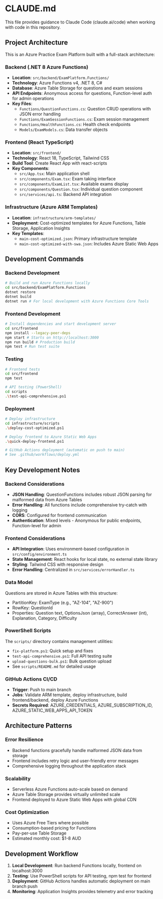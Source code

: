 # CLAUDE.md

This file provides guidance to Claude Code (claude.ai/code) when working with code in this repository.

## Project Architecture

This is an Azure Practice Exam Platform built with a full-stack architecture:

### Backend (.NET 8 Azure Functions)
- **Location**: `src/backend/ExamPlatform.Functions/`
- **Technology**: Azure Functions v4, .NET 8, C#
- **Database**: Azure Table Storage for questions and exam sessions
- **API Endpoints**: Anonymous access for questions, Function-level auth for admin operations
- **Key Files**:
  - `Functions/QuestionFunctions.cs`: Question CRUD operations with JSON error handling
  - `Functions/ExamSessionFunctions.cs`: Exam session management
  - `Functions/HealthFunctions.cs`: Health check endpoints
  - `Models/ExamModels.cs`: Data transfer objects

### Frontend (React TypeScript)
- **Location**: `src/frontend/`
- **Technology**: React 18, TypeScript, Tailwind CSS
- **Build Tool**: Create React App with react-scripts
- **Key Components**:
  - `src/App.tsx`: Main application shell
  - `src/components/Exam.tsx`: Exam taking interface
  - `src/components/ExamList.tsx`: Available exams display
  - `src/components/Question.tsx`: Individual question component
  - `src/services/api.ts`: Backend API integration

### Infrastructure (Azure ARM Templates)
- **Location**: `infrastructure/arm-templates/`
- **Deployment**: Cost-optimized templates for Azure Functions, Table Storage, Application Insights
- **Key Templates**:
  - `main-cost-optimized.json`: Primary infrastructure template
  - `main-cost-optimized-with-swa.json`: Includes Azure Static Web Apps

## Development Commands

### Backend Development
```bash
# Build and run Azure Functions locally
cd src/backend/ExamPlatform.Functions
dotnet restore
dotnet build
dotnet run # For local development with Azure Functions Core Tools
```

### Frontend Development
```bash
# Install dependencies and start development server
cd src/frontend
npm install --legacy-peer-deps
npm start # Starts on http://localhost:3000
npm run build # Production build
npm test # Run test suite
```

### Testing
```bash
# Frontend tests
cd src/frontend
npm test

# API testing (PowerShell)
cd scripts
.\test-api-comprehensive.ps1
```

### Deployment
```bash
# Deploy infrastructure
cd infrastructure/scripts
.\deploy-cost-optimized.ps1

# Deploy frontend to Azure Static Web Apps
.\quick-deploy-frontend.ps1

# GitHub Actions deployment (automatic on push to main)
# See .github/workflows/deploy.yml
```

## Key Development Notes

### Backend Considerations
- **JSON Handling**: QuestionFunctions includes robust JSON parsing for malformed data from Azure Tables
- **Error Handling**: All functions include comprehensive try-catch with logging
- **CORS**: Configured for frontend communication
- **Authentication**: Mixed levels - Anonymous for public endpoints, Function-level for admin

### Frontend Considerations
- **API Integration**: Uses environment-based configuration in `src/config/environment.ts`
- **State Management**: React hooks for local state, no external state library
- **Styling**: Tailwind CSS with responsive design
- **Error Handling**: Centralized in `src/services/errorHandler.ts`

### Data Model
Questions are stored in Azure Tables with this structure:
- PartitionKey: ExamType (e.g., "AZ-104", "AZ-900")
- RowKey: QuestionId
- Properties: Question text, OptionsJson (array), CorrectAnswer (int), Explanation, Category, Difficulty

### PowerShell Scripts
The `scripts/` directory contains management utilities:
- `fix-platform.ps1`: Quick setup and fixes
- `test-api-comprehensive.ps1`: Full API testing suite
- `upload-questions-bulk.ps1`: Bulk question upload
- See `scripts/README.md` for detailed usage

### GitHub Actions CI/CD
- **Trigger**: Push to main branch
- **Jobs**: Validate ARM template, deploy infrastructure, build frontend/backend, deploy Azure Functions
- **Secrets Required**: AZURE_CREDENTIALS, AZURE_SUBSCRIPTION_ID, AZURE_STATIC_WEB_APPS_API_TOKEN

## Architecture Patterns

### Error Resilience
- Backend functions gracefully handle malformed JSON data from storage
- Frontend includes retry logic and user-friendly error messages
- Comprehensive logging throughout the application stack

### Scalability
- Serverless Azure Functions auto-scale based on demand
- Azure Table Storage provides virtually unlimited scale
- Frontend deployed to Azure Static Web Apps with global CDN

### Cost Optimization
- Uses Azure Free Tiers where possible
- Consumption-based pricing for Functions
- Pay-per-use Table Storage
- Estimated monthly cost: $1-8 AUD

## Development Workflow

1. **Local Development**: Run backend Functions locally, frontend on localhost:3000
2. **Testing**: Use PowerShell scripts for API testing, npm test for frontend
3. **Deployment**: GitHub Actions handles automatic deployment on main branch push
4. **Monitoring**: Application Insights provides telemetry and error tracking